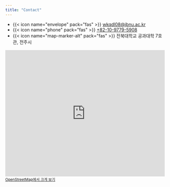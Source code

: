 ```yaml
---
title: "Contact"
---
```




- {{< icon name="envelope" pack="fas" >}} <a href="mailto:wkqdl08@jbnu.ac.kr">wkqdl08@jbnu.ac.kr</a>  
- {{< icon name="phone" pack="fas" >}} <a href="tel:010-9779-5908">+82-10-9779-5908</a>  
- {{< icon name="map-marker-alt" pack="fas" >}} 전북대학교 공과대학 7호관, 전주시

<div style="margin-top:16px;">
  <iframe
    width="100%"
    height="400"
    frameborder="0"
    scrolling="no"
    marginheight="0"
    marginwidth="0"
    src="https://www.openstreetmap.org/export/embed.html?bbox=127.118,35.846,127.154,35.872&layer=mapnik&marker=35.859%2C127.136">
  </iframe>
  <br/>
  <small>
    <a href="https://www.openstreetmap.org/?mlat=35.859&mlon=127.136#map=16/35.859/127.136" target="_blank" rel="noopener">
      OpenStreetMap에서 크게 보기
    </a>
  </small>
</div>